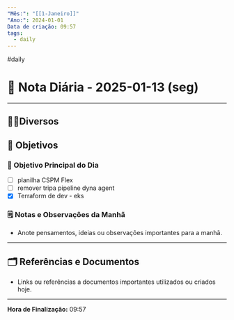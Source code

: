 ```yaml
---
"Mês:": "[[1-Janeiro]]"
"Ano:": 2024-01-01
Data de criação: 09:57
tags:
  - daily
---
```

#daily
# 📅 Nota Diária - 2025-01-13 (seg)
---
## 🤝🏻Diversos

## 🌄 Objetivos
### 🎯 Objetivo Principal do Dia
- [ ] planilha CSPM Flex
- [ ] remover tripa pipeline dyna agent
- [x] Terraform de dev - eks

### 🗒️ Notas e Observações da Manhã
- Anote pensamentos, ideias ou observações importantes para a manhã.
---
## 🗂️ Referências e Documentos
- Links ou referências a documentos importantes utilizados ou criados hoje.

---

**Hora de Finalização:** 09:57
